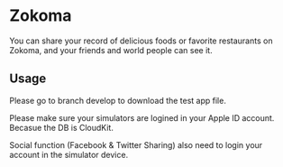 # Zokoma

You can share your record of delicious foods or favorite restaurants on Zokoma, and your friends and world people can see it.

## Usage

Please go to branch develop to download the test app file.

Please make sure your simulators are logined in your Apple ID account. Becasue the DB is CloudKit.

Social function (Facebook & Twitter Sharing) also need to login your account in the simulator device.


